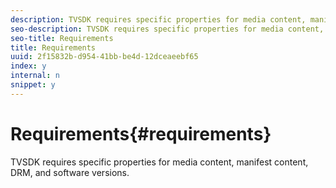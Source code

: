 ```yaml
---
description: TVSDK requires specific properties for media content, manifest content, DRM, and software versions.
seo-description: TVSDK requires specific properties for media content, manifest content, DRM, and software versions.
seo-title: Requirements
title: Requirements
uuid: 2f15832b-d954-41bb-be4d-12dceaeebf65
index: y
internal: n
snippet: y
---
```


# Requirements{#requirements}

TVSDK requires specific properties for media content, manifest content, DRM, and software versions.

